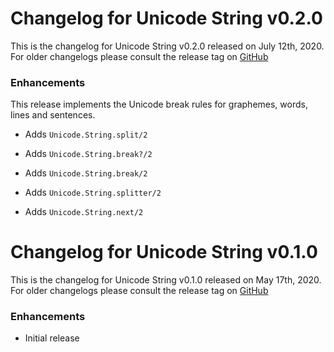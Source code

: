 # Changelog for Unicode String v0.2.0

This is the changelog for Unicode String v0.2.0 released on July 12th, 2020.  For older changelogs please consult the release tag on [GitHub](https://github.com/elixir-unicode/unicode_string/tags)

### Enhancements

This release implements the Unicode break rules for graphemes, words, lines and sentences.

* Adds `Unicode.String.split/2`

* Adds `Unicode.String.break?/2`

* Adds `Unicode.String.break/2`

* Adds `Unicode.String.splitter/2`

* Adds `Unicode.String.next/2`

# Changelog for Unicode String v0.1.0

This is the changelog for Unicode String v0.1.0 released on May 17th, 2020.  For older changelogs please consult the release tag on [GitHub](https://github.com/elixir-unicode/unicode_string/tags)

### Enhancements

* Initial release
